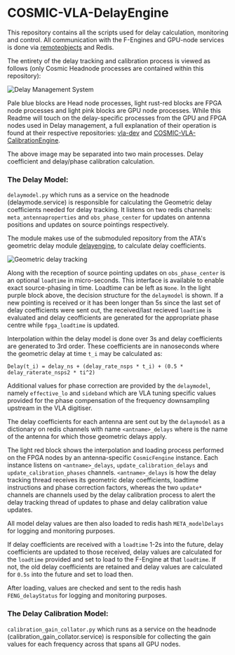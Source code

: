 # COSMIC-VLA-DelayEngine
This repository contains all the scripts used for delay calculation, monitoring and control. All communication with the F-Engines and GPU-node services is done via [remoteobjects](https://github.com/MydonSolutions/remoteobjects-py) and Redis.

The entirety of the delay tracking and calibration process is viewed as follows (only Cosmic Headnode processes are contained within this repository):

![Delay Management System](https://user-images.githubusercontent.com/28049678/224703031-b299c177-adc0-4045-8214-1863d2c255f4.jpg)

Pale blue blocks are Head node processes, light rust-red blocks are FPGA node processes and light pink blocks are GPU node processes. While this Readme will touch on the delay-specific processes from the GPU and FPGA nodes used in Delay management, a full explanation of their operation is found at their respective repositories: [vla-dev](https://github.com/realtimeradio/vla-dev) and [COSMIC-VLA-CalibrationEngine](https://github.com/COSMIC-SETI/COSMIC-VLA-CalibrationEngine).

The above image may be separated into two main processes. Delay coefficient and delay/phase calibration calculation.

### The Delay Model:
`delaymodel.py` which runs as a service on the headnode (delaymode.service) is responsible for calculating the Geometric delay coefficients needed for delay tracking. It listens on two redis channels: `meta_antennaproperties` and `obs_phase_center` for updates on antenna positions and updates on source pointings respectively.

The module makes use of the submoduled repository from the ATA's geometric delay module [delayengine](https://github.com/wfarah/delay_engine), to calculate delay coefficients.

![Geometric delay tracking](https://user-images.githubusercontent.com/28049678/224711832-590c9a4c-c651-4b8f-ab5b-05e72c4eeb2a.jpg)

Along with the reception of source pointing updates on `obs_phase_center` is an optional `loadtime` in micro-seconds. This interface is available to enable exact source-phasing in time. Loadtime can be left as `None`. In the light purple block above, the decision structure for the `delaymodel` is shown. If a new pointing is received or it has been longer than 5s since the last set of delay coefficients were sent out, the received/last recieved `loadtime` is evaluated and delay ceofficients are generated for the appropriate phase centre while `fpga_loadtime` is updated.

Interpolation within the delay model is done over 3s and delay coefficients are generated to 3rd order. These coefficients are in nanoseconds where the geometric delay at time `t_i` may be calculated as:

`Delay(t_i) = delay_ns + (delay_rate_nsps * t_i) + (0.5 * delay_raterate_nsps2 * ti^2)`

Additional values for phase correction are provided by the `delaymodel`, namely `effective_lo` and `sideband` which are VLA tuning specific values provided for the phase compensation of the frequency downsampling upstream in the VLA digitiser.

The delay coefficients for each antenna are sent out by the `delaymodel` as a dictionary on redis channels with name `<antname>_delays` where <antname> is the name of the antenna for which those geometric delays apply.

The light red block shows the interpolation and loading process performed on the FPGA nodes by an antenna-specific `CosmicFengine` instance. Each instance listens on `<antname>_delays`, `update_calibration_delays` and `update_calibration_phases` channels. `<antname>_delays` is how the delay tracking thread receives its geometric delay coefficients, loadtime instructions and phase correction factors, whereas the two `update*` channels are channels used by the delay calibration process to alert the delay tracking thread of updates to phase and delay calibration value updates.

All model delay values are then also loaded to redis hash `META_modelDelays` for logging and monitoring purposes.

If delay coefficients are received with a `loadtime` 1-2s into the future, delay coefficients are updated to those received, delay values are calculated for the `loadtime` provided and set to load to the F-Engine at that `loadtime`. If not, the old delay coefficients are retained and delay values are calculated for `0.5s` into the future and set to load then.

After loading, values are checked and sent to the redis hash `FENG_delayStatus` for logging and monitoring purposes.

### The Delay Calibration Model:
`calibration_gain_collator.py` which runs as a service on the headnode (calibration_gain_collator.service) is responsible for collecting the gain values for each frequency across that spans all GPU nodes.
